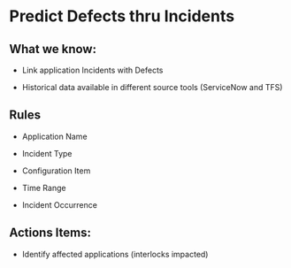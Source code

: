 # Predict Defects thru Incidents

## What we know:

- Link application Incidents with Defects

- Historical data available in different source tools (ServiceNow and TFS)

## Rules

* Application Name

* Incident Type

* Configuration Item

* Time Range

* Incident Occurrence     

 
## Actions Items:

* Identify affected applications (interlocks impacted)
